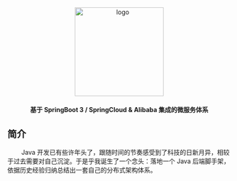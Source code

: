 <p>&nbsp;</p>
<div align="center">
	<img alt="logo" src="https://gh-proxy.com/github.com/Rukawalee/cloud-me/blob/master/imgs/cloud-me.png" width="200">
</div>
<h4 align="center">基于 SpringBoot 3 / SpringCloud & Alibaba 集成的微服务体系</h4>

## 简介
&nbsp; &nbsp; &nbsp; &nbsp; Java 开发已有些许年头了，跟随时间的节奏感受到了科技的日新月异，相较于过去需要对自己沉淀。于是乎我诞生了一个念头：落地一个 Java 后端脚手架，依据历史经验归纳总结出一套自己的分布式架构体系。